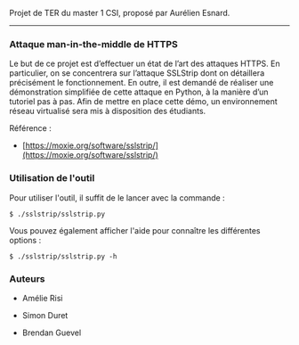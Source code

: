 Projet de TER du master 1 CSI, proposé par Aurélien Esnard.

------------------------------------------------

### Attaque man-in-the-middle de HTTPS

Le but de ce projet est d’effectuer un état de l’art des attaques HTTPS.
En particulier, on se concentrera sur l’attaque SSLStrip dont on détaillera précisément le fonctionnement. En outre,
il est demandé de réaliser une démonstration simplifiée de cette attaque en Python, à la manière d’un tutoriel pas à
pas. Afin de mettre en place cette démo, un environnement réseau virtualisé sera mis à disposition des étudiants.

Référence :

- [https://moxie.org/software/sslstrip/](https://moxie.org/software/sslstrip/)

### Utilisation de l'outil

Pour utiliser l'outil, il suffit de le lancer avec la commande :

```
$ ./sslstrip/sslstrip.py
```

Vous pouvez également afficher l'aide pour connaître les différentes options :

```
$ ./sslstrip/sslstrip.py -h
```


### Auteurs

- Amélie Risi

- Simon Duret

- Brendan Guevel

